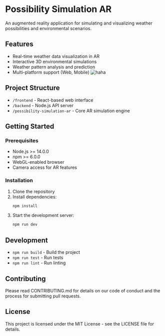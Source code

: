 # Possibility Simulation AR

An augmented reality application for simulating and visualizing weather possibilities and environmental scenarios.

## Features

- Real-time weather data visualization in AR
- Interactive 3D environmental simulations
- Weather pattern analysis and prediction
- Multi-platform support (Web, Mobile)
![haha](https://github.com/user-attachments/assets/c400f1a2-a5de-4f4c-b4a4-ebd19a16900b)

## Project Structure

- `/frontend` - React-based web interface
- `/backend` - Node.js API server
- `/possibility-simulation-ar` - Core AR simulation engine

## Getting Started

### Prerequisites

- Node.js >= 14.0.0
- npm >= 6.0.0
- WebGL-enabled browser
- Camera access for AR features

### Installation

1. Clone the repository
2. Install dependencies:
   ```bash
   npm install
   ```
3. Start the development server:
   ```bash
   npm run dev
   ```

## Development

- `npm run build` - Build the project
- `npm run test` - Run tests
- `npm run lint` - Run linting

## Contributing

Please read CONTRIBUTING.md for details on our code of conduct and the process for submitting pull requests.

## License

This project is licensed under the MIT License - see the LICENSE file for details.
